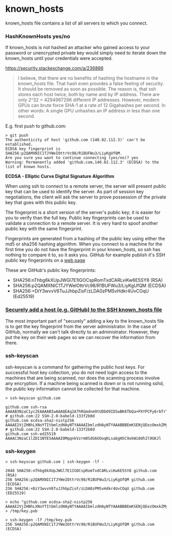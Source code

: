 
# known_hosts

known_hosts file contains a list of all servers to which you connect.

### HashKnownHosts yes/no

If known_hosts is not hashed an attacker who gained access to your password or unencrypted private key would simply need to iterate down the known_hosts until your credentials were accepted.

https://security.stackexchange.com/a/236886
<blockquote>
I believe, that there are no benefits of hashing the hostname in the known_hosts file. That hash even provides a false feeling of security. It should be removed as soon as possible. The reason is, that ssh stores each host twice, both by name and by IP address. There are only 2^32 = 4294967296 different IP addresses. However, modern GPUs can brute force SHA-1 at a rate of 12 Gigahashes per second. In other words: A single GPU unhashes an IP address in less than one second.
</blockquote>

E.g. first push to github.com:
```
> git push
The authenticity of host 'github.com (140.82.112.3)' can't be established.
ECDSA key fingerprint is SHA256:p2QAMXNIC1TJYWeIOttrVc98/R1BUFWu3/LiyKgUfQM.
Are you sure you want to continue connecting (yes/no)? yes
Warning: Permanently added 'github.com,140.82.112.3' (ECDSA) to the list of known hosts.
```

**ECDSA - Elliptic Curve Digital Signature Algorithm**

When using ssh to connect to a remote server, the server will present public key that can be used to identify the server. As part of session key negotiations, the client will ask the server to prove possession of the private key that goes with this public key.

The fingerprint is a short version of the server's public key; it is easier for you to verify than the full key. Public key fingerprints can be used to validate a connection to a remote server. It is very hard to spoof another public key with the same fingerprint. 

Fingerprints are generated from a hashing of the public key using either the md5 or sha256 hashing algorithm. When you connect to a machine for the first time you do not have the fingerprint in your known_hosts, so ssh has nothing to compare it to, so it asks you. GitHub for example publish it's SSH public key fingerprints on a [web page](https://docs.github.com/en/authentication/keeping-your-account-and-data-secure/githubs-ssh-key-fingerprints)

These are GitHub's public key fingerprints:

* SHA256:nThbg6kXUpJWGl7E1IGOCspRomTxdCARLviKw6E5SY8 (RSA)
* SHA256:p2QAMXNIC1TJYWeIOttrVc98/R1BUFWu3/LiyKgUfQM (ECDSA)
* SHA256:+DiY3wvvV6TuJJhbpZisF/zLDA0zPMSvHdkr4UvCOqU (Ed25519)

### [Securely add a host (e.g. GitHub) to the SSH known_hosts file](https://serverfault.com/questions/856194/securely-add-a-host-e-g-github-to-the-ssh-known-hosts-file)

The most important part of "securely" adding a key to the known_hosts file is to get the key fingerprint from the server administrator. In the case of GitHub, normally we can't talk directly to an administrator. However, they put the key on their web pages so we can recover the information from there.

### ssh-keyscan

ssh-keyscan is a command for gathering the public host keys. For successful host key collection, you do not need login access to the machines that are being scanned, nor does the scanning process involve any encryption. If a machine being scanned is down or is not running sshd, the public key information cannot be collected for that machine.

```
> ssh-keyscan github.com

github.com ssh-rsa AAAAB3NzaC1yc2EAAAABIwAAAQEAq2A7hRGmdnm9tUDbO9IDSwBK6TbQa+PXYPCPy6rbTrTtw7PHkccKrpp0yVhp5HdEIcKr6pLlVDBfOLX9QUsyCOV0wzfjIJNlGEYsdlLJizHhbn2mUjvSAHQqZETYP81eFzLQNnPHt4EVVUh7VfDESU84KezmD5QlWpXLmvU31/yMf+Se8xhHTvKSCZIFImWwoG6mbUoWf9nzpIoaSjB+weqqUUmpaaasXVal72J+UX2B+2RPW3RcT0eOzQgqlJL3RKrTJvdsjE3JEAvGq3lGHSZXy28G3skua2SmVi/w4yCE6gbODqnTWlg7+wC604ydGXA8VJiS5ap43JXiUFFAaQ==
# github.com:22 SSH-2.0-babeld-133f2b0d
github.com ecdsa-sha2-nistp256 AAAAE2VjZHNhLXNoYTItbmlzdHAyNTYAAAAIbmlzdHAyNTYAAABBBEmKSENjQEezOmxkZMy7opKgwFB9nkt5YRrYMjNuG5N87uRgg6CLrbo5wAdT/y6v0mKV0U2w0WZ2YB/++Tpockg=
# github.com:22 SSH-2.0-babeld-133f2b0d
github.com ssh-ed25519 AAAAC3NzaC1lZDI1NTE5AAAAIOMqqnkVzrm0SdG6UOoqKLsabgH5C9okWi0dh2l9GKJl
```

### ssh-keygen

```
> ssh-keyscan github.com | ssh-keygen -lf -

2048 SHA256:nThbg6kXUpJWGl7E1IGOCspRomTxdCARLviKw6E5SY8 github.com (RSA)
256 SHA256:p2QAMXNIC1TJYWeIOttrVc98/R1BUFWu3/LiyKgUfQM github.com (ECDSA)
256 SHA256:+DiY3wvvV6TuJJhbpZisF/zLDA0zPMSvHdkr4UvCOqU github.com (ED25519)
```

```
> echo "github.com ecdsa-sha2-nistp256 AAAAE2VjZHNhLXNoYTItbmlzdHAyNTYAAAAIbmlzdHAyNTYAAABBBEmKSENjQEezOmxkZMy7opKgwFB9nkt5YRrYMjNuG5N87uRgg6CLrbo5wAdT/y6v0mKV0U2w0WZ2YB/++Tpockg=" > /tmp/key.pub

> ssh-keygen -lf /tmp/key.pub
256 SHA256:p2QAMXNIC1TJYWeIOttrVc98/R1BUFWu3/LiyKgUfQM github.com (ECDSA)
```